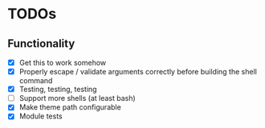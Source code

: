 # TODOs

## Functionality
- [x] Get this to work somehow
- [x] Properly escape / validate arguments correctly before building the shell command
- [x] Testing, testing, testing
- [ ] Support more shells (at least bash)
- [x] Make theme path configurable
- [x] Module tests
